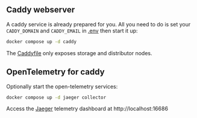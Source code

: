 ## Caddy webserver

A caddy service is already prepared for you.
All you need to do is set your `CADDY_DOMAIN` and `CADDY_EMAIL` in [.env](./.env) then start it up:

```sh
docker compose up -d caddy
```

The [Caddyfile](./Caddyfile) only exposes storage and distributor nodes.

## OpenTelemetry for caddy

Optionally start the open-telemetry services:

```sh
docker compose up -d jaeger collector
```

Access the [Jaeger](https://www.jaegertracing.io/) telemetry dashboard at http://localhost:16686